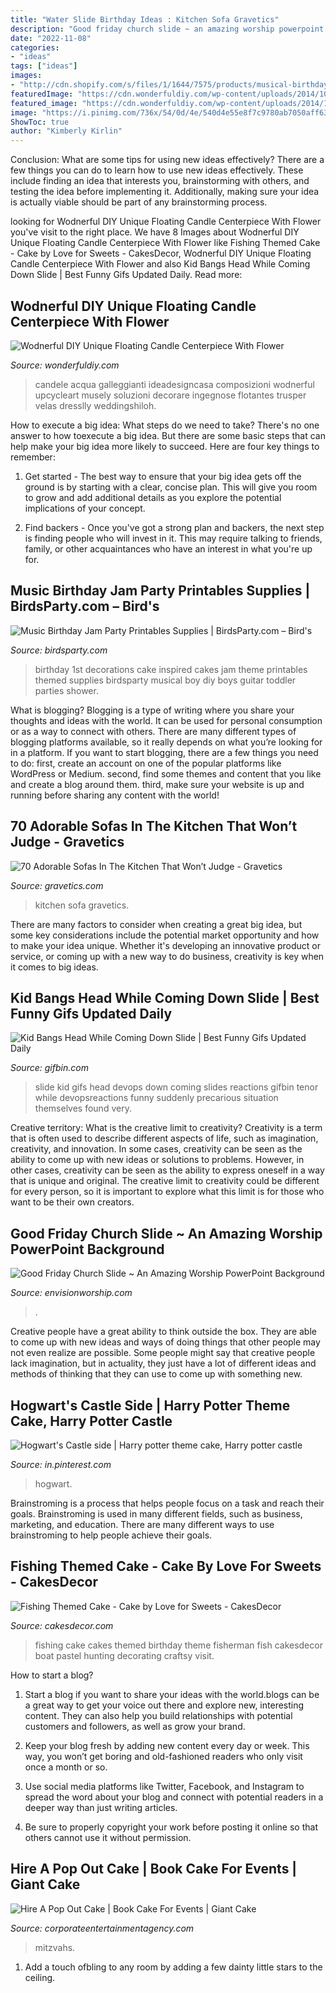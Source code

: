 ```yaml
---
title: "Water Slide Birthday Ideas : Kitchen Sofa Gravetics"
description: "Good friday church slide ~ an amazing worship powerpoint background"
date: "2022-11-08"
categories:
- "ideas"
tags: ["ideas"]
images:
- "http://cdn.shopify.com/s/files/1/1644/7575/products/musical-birthday-cake-guitar-piano-record_1024x1024.png?v=1481200591"
featuredImage: "https://cdn.wonderfuldiy.com/wp-content/uploads/2014/10/Floating-Candle-Centerpiece-With-Flower10.jpg"
featured_image: "https://cdn.wonderfuldiy.com/wp-content/uploads/2014/10/Floating-Candle-Centerpiece-With-Flower10.jpg"
image: "https://i.pinimg.com/736x/54/0d/4e/540d4e55e8f7c9780ab7050aff63b31a--art-pieces-castles.jpg"
ShowToc: true
author: "Kimberly Kirlin"
---
```



Conclusion: What are some tips for using new ideas effectively?
There are a few things you can do to learn how to use new ideas effectively. These include finding an idea that interests you, brainstorming with others, and testing the idea before implementing it. Additionally, making sure your idea is actually viable should be part of any brainstorming process.

	

		
looking for Wodnerful DIY Unique Floating Candle Centerpiece With Flower you've visit to the right place. We have 8 Images about Wodnerful DIY Unique Floating Candle Centerpiece With Flower like Fishing Themed Cake - Cake by Love for Sweets - CakesDecor, Wodnerful DIY Unique Floating Candle Centerpiece With Flower and also Kid Bangs Head While Coming Down Slide | Best Funny Gifs Updated Daily. Read more:
		
    
## Wodnerful DIY Unique Floating Candle Centerpiece With Flower

<img loading=lazy src="https://cdn.wonderfuldiy.com/wp-content/uploads/2014/10/Floating-Candle-Centerpiece-With-Flower10.jpg" onerror="this.onerror=null;this.src='https://tse3.mm.bing.net/th?id=OIP.cEwZGX4nhDzyKS6RtiEbrAHaJ4&amp;pid=15.1';" alt="Wodnerful DIY Unique Floating Candle Centerpiece With Flower">

_Source: wonderfuldiy.com_

>candele acqua galleggianti ideadesigncasa composizioni wodnerful upcycleart musely soluzioni decorare ingegnose flotantes trusper velas dresslly weddingshiloh. 

	

How to execute a big idea: What steps do we need to take?
There's no one answer to how toexecute a big idea. But there are some basic steps that can help make your big idea more likely to succeed. Here are four key things to remember: 
1. Get started - The best way to ensure that your big idea gets off the ground is by starting with a clear, concise plan. This will give you room to grow and add additional details as you explore the potential implications of your concept. 

2. Find backers - Once you've got a strong plan and backers, the next step is finding people who will invest in it. This may require talking to friends, family, or other acquaintances who have an interest in what you're up for.

    
## Music Birthday Jam Party Printables Supplies | BirdsParty.com – Bird&#039;s

<img loading=lazy src="http://cdn.shopify.com/s/files/1/1644/7575/products/musical-birthday-cake-guitar-piano-record_1024x1024.png?v=1481200591" onerror="this.onerror=null;this.src='https://tse3.mm.bing.net/th?id=OIP.eeHqKGvqvrEU1upkL7stvgHaKr&amp;pid=15.1';" alt="Music Birthday Jam Party Printables Supplies | BirdsParty.com – Bird&#039;s">

_Source: birdsparty.com_

>birthday 1st decorations cake inspired cakes jam theme printables themed supplies birdsparty musical boy diy boys guitar toddler parties shower. 

	

What is blogging?
Blogging is a type of writing where you share your thoughts and ideas with the world. It can be used for personal consumption or as a way to connect with others. There are many different types of blogging platforms available, so it really depends on what you’re looking for in a platform. If you want to start blogging, there are a few things you need to do: first, create an account on one of the popular platforms like WordPress or Medium. second, find some themes and content that you like and create a blog around them. third, make sure your website is up and running before sharing any content with the world!

    
## 70 Adorable Sofas In The Kitchen That Won’t Judge - Gravetics

<img loading=lazy src="https://www.gravetics.com/wp-content/uploads/2018/05/Kitchen-with-sofa-50.jpg" onerror="this.onerror=null;this.src='https://tse4.mm.bing.net/th?id=OIP.7Vrg-04ytSzqcIa5j-P3eAHaE6&amp;pid=15.1';" alt="70 Adorable Sofas In The Kitchen That Won’t Judge - Gravetics">

_Source: gravetics.com_

>kitchen sofa gravetics. 

	

There are many factors to consider when creating a great big idea, but some key considerations include the potential market opportunity and how to make your idea unique. Whether it's developing an innovative product or service, or coming up with a new way to do business, creativity is key when it comes to big ideas.

    
## Kid Bangs Head While Coming Down Slide | Best Funny Gifs Updated Daily

<img loading=lazy src="https://www.gifbin.com/bin/022015/poster-1423503721_kid_bangs_head_while_coming_down_slide.gif" onerror="this.onerror=null;this.src='https://tse2.mm.bing.net/th?id=OIP.hfWo3RNwXt2n7rfXyNxWowHaMM&amp;pid=15.1';" alt="Kid Bangs Head While Coming Down Slide | Best Funny Gifs Updated Daily">

_Source: gifbin.com_

>slide kid gifs head devops down coming slides reactions gifbin tenor while devopsreactions funny suddenly precarious situation themselves found very. 

	

Creative territory: What is the creative limit to creativity?
Creativity is a term that is often used to describe different aspects of life, such as imagination, creativity, and innovation. In some cases, creativity can be seen as the ability to come up with new ideas or solutions to problems. However, in other cases, creativity can be seen as the ability to express oneself in a way that is unique and original. The creative limit to creativity could be different for every person, so it is important to explore what this limit is for those who want to be their own creators.

    
## Good Friday Church Slide ~ An Amazing Worship PowerPoint Background

<img loading=lazy src="http://cdn.shopify.com/s/files/1/0189/1568/products/K_Good_Friday_Blue_Branded_T_1024x1024.jpg?v=1489254967" onerror="this.onerror=null;this.src='https://tse4.mm.bing.net/th?id=OIP.78PxcKmWceOEr9StOKVj3QHaFj&amp;pid=15.1';" alt="Good Friday Church Slide ~ An Amazing Worship PowerPoint Background">

_Source: envisionworship.com_

>. 

	

Creative people have a great ability to think outside the box. They are able to come up with new ideas and ways of doing things that other people may not even realize are possible. Some people might say that creative people lack imagination, but in actuality, they just have a lot of different ideas and methods of thinking that they can use to come up with something new.

    
## Hogwart&#039;s Castle Side | Harry Potter Theme Cake, Harry Potter Castle

<img loading=lazy src="https://i.pinimg.com/736x/54/0d/4e/540d4e55e8f7c9780ab7050aff63b31a--art-pieces-castles.jpg" onerror="this.onerror=null;this.src='https://tse4.mm.bing.net/th?id=OIP.FTnuwWyeR-Y1AgRVTovIXwAAAA&amp;pid=15.1';" alt="Hogwart&#039;s Castle side | Harry potter theme cake, Harry potter castle">

_Source: in.pinterest.com_

>hogwart. 

	

Brainstroming is a process that helps people focus on a task and reach their goals. Brainstroming is used in many different fields, such as business, marketing, and education. There are many different ways to use brainstroming to help people achieve their goals.

    
## Fishing Themed Cake - Cake By Love For Sweets - CakesDecor

<img loading=lazy src="https://pic.cakesdecor.com/m/unizbgatpsrlryov4xus.jpg" onerror="this.onerror=null;this.src='https://tse3.mm.bing.net/th?id=OIP.wAMthHdNXhfVelk-4R44ngHaNK&amp;pid=15.1';" alt="Fishing Themed Cake - Cake by Love for Sweets - CakesDecor">

_Source: cakesdecor.com_

>fishing cake cakes themed birthday theme fisherman fish cakesdecor boat pastel hunting decorating craftsy visit. 

	

How to start a blog?
1. Start a blog if you want to share your ideas with the world.blogs can be a great way to get your voice out there and explore new, interesting content. They can also help you build relationships with potential customers and followers, as well as grow your brand.
2. Keep your blog fresh by adding new content every day or week. This way, you won’t get boring and old-fashioned readers who only visit once a month or so.

3. Use social media platforms like Twitter, Facebook, and Instagram to spread the word about your blog and connect with potential readers in a deeper way than just writing articles.

4. Be sure to properly copyright your work before posting it online so that others cannot use it without permission.

    
## Hire A Pop Out Cake | Book Cake For Events | Giant Cake

<img loading=lazy src="http://corporateentertainmentagency.com/wp-content/uploads/2016/05/PopoutCake-2-copy.jpg" onerror="this.onerror=null;this.src='https://tse1.mm.bing.net/th?id=OIP.LN-hMkLXwKxuHFapFl8d7wHaLH&amp;pid=15.1';" alt="Hire A Pop Out Cake | Book Cake For Events | Giant Cake">

_Source: corporateentertainmentagency.com_

>mitzvahs. 

	

1. Add a touch ofbling to any room by adding a few dainty little stars to the ceiling.

